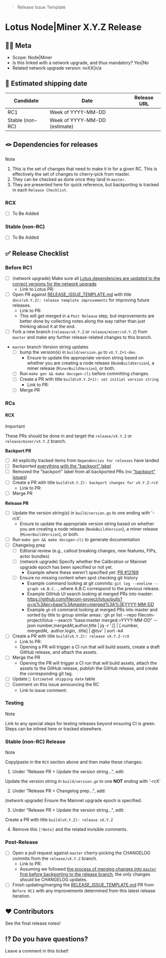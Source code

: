 > Release Issue Template

# Lotus Node|Miner X.Y.Z Release

[//]: # (Below are non-visible steps intended for the issue creator)
[//]: # (Start an issue with title "[WIP] Lotus Node|Miner vX.Y.Z Release" and adjust the title for whether it's a Node or Miner release.)
[//]: # (Copy in the content of https://github.com/filecoin-project/lotus/blob/master/documentation/misc/RELEASE_ISSUE_TEMPLATE.md)
[//]: # (Find/Replace "X.Y.Z+1" with the actual values.  This is intentinoally done before tbe find/replace X.Y.Z step because that will also match.)
[//]: # (Find/Replace "X.Y.Z" with the actual values.)
[//]: # (If this isn't a release tied to a network upgrade, remove all items with "\(network upgrade\)")
[//]: # (Copy/paste the "Release Checklist > RCX" section to "Release Checklist > Stable \(non-RC\) Release" and apply the "diff" called out there.)
[//]: # (Find/Replace case sensitive "RCX" with "RC1".)
[//]: # (Adjust the "Meta" section values.)
[//]: # (Apply the `tpm` label to the issue)
[//]: # (Create the issue)
[//]: # (Pin the issue on GitHub)

## 😶‍🌫 Meta
* Scope: Node|Miner
* Is this linked with a network upgrade, and thus mandatory? Yes|No
* Related network upgrade version: nvXX|n/a

## 🚢 Estimated shipping date

[//]: # (If/when we know an exact date, remove the "week of".)
[//]: # (If a date week is an estimate, annotate with "estimate".)

| Candidate | Date | Release URL |
|-----------|------|-------------|
| RC1 | Week of YYYY-MM-DD | |
| Stable (non-RC) | Week of YYYY-MM-DD (estimate) | |

## 🪢 Dependencies for releases
> [!NOTE]
> 1. This is the set of changes that need to make it in for a given RC.  This is effectively the set of changes to cherry-pick from master.  
> 2. They can be checked as done once they land in `master`.  
> 3. They are presented here for quick reference, but backporting is tracked in each `Release Checklist`.

[//]: # (Copy/paste this for each RC, and increment "X")
### RCX
- [ ] To Be Added

### Stable (non-RC)
- [ ] To Be Added

## ✅ Release Checklist

### Before RC1
- [ ] (network upgrade) Make sure all [Lotus dependencies are updated to the correct versions for the network upgrade](https://github.com/filecoin-project/lotus/blob/master/documentation/misc/Update_Dependencies_Lotus.md)
   - Link to Lotus PR:
- [ ] Open PR against [RELEASE_ISSUE_TEMPLATE.md](https://github.com/filecoin-project/lotus/blob/master/documentation/misc/RELEASE_ISSUE_TEMPLATE.md) with title `docs(vX.Y.Z): release template improvements` for improving future releases.
   - Link to PR:  
   - This will get merged in a `Post Release` step, but improvements are better done by collecting notes along the way rather than just thinking about it at the end.
- [ ] Fork a new branch (`release/vX.Y.Z` or `release/miner/vX.Y.Z`) from `master` and make any further release-related changes to this branch.
- `master` branch Version string updates
   - [ ] bump the version(s) in `build/version.go` to `vX.Y.Z+1-dev`. 
      - Ensure to update the appropriate version string based on whether you are creating a node release (`NodeBuildVersion`), a miner release (`MinerBuildVersion`), or both.
   - [ ] Run `make gen && make docsgen-cli` before committing changes.
   - [ ] Create a PR with title `build(vX.Y.Z+1): set initial version string`
     - Link to PR: 
   - [ ] Merge PR

### RCs

[//]: # (Copy/paste this "RCX" section for each additional RC, and increment "X")
#### RCX
> [!IMPORTANT]
> These PRs should be done in and target the `release/vX.Y.Z` or `release/miner/vX.Y.Z` branch.

**Backport PR**

[//]: # (For RC1 there likely isn't any backporting to do and thus no PR which reduces the steps.)
[//]: # (We do need all these steps for RC2 onwards though.)
[//]: # (If steps are removed for the RC1 checklist, they need to be preserved for future RCs/stable.)
[//]: # (For RC1 we still need to make sure the tracked items land though.)
- [ ] All explicitly tracked items from `Dependencies for releases` have landed
- [ ] Backported [everything with the "backport" label](https://github.com/filecoin-project/lotus/issues?q=label%3Arelease%2Fbackport+) 
- [ ] Removed the "backport" label from all backported PRs (no ["backport" issues](https://github.com/filecoin-project/lotus/issues?q=label%3Arelease%2Fbackport+))
- [ ] Create a PR with title `build(vX.Y.Z): backport changes for vX.Y.Z-rcX`
   - Link to PR: 
- [ ] Merge PR 

**Release PR**

- [ ] Update the version string(s) in `build/version.go` to one ending with '-rcX'. 
    - Ensure to update the appropriate version string based on whether you are creating a node release (`NodeBuildVersion`), a miner release (`MinerBuildVersion`), or both.
- [ ] Run `make gen && make docsgen-cli` to generate documentation
- [ ] Changelog prep
   - [ ] Editorial review (e.g., callout breaking changes, new features, FIPs, actor bundles)
   - [ ] (network upgrade) Specify whether the Calibration or Mainnet upgrade epoch has been specified or not yet.
      - Example where these weren't specified yet: [PR #12169](https://github.com/filecoin-project/lotus/pull/12169)
   - [ ] Ensure no missing content when spot checking git history
      - Example command looking at git commits: `git log --oneline --graph vA.B.C..`, where A.B.C correspond to the previous release. 
      - Example GitHub UI search looking at merged PRs into master: https://github.com/filecoin-project/lotus/pulls?q=is%3Apr+base%3Amaster+merged%3A%3EYYYY-MM-DD
      - Example `gh` cli command looking at merged PRs into master and sorted by title to group similar areas: `gh pr list --repo filecoin-project/lotus --search "base:master merged:>YYYY-MM-DD" --json number,mergedAt,author,title | jq -r '.[] | [.number, mergedAt, .author.login, .title] | @tsv' | sort -k4
- [ ] Create a PR with title `build(vX.Y.Z): release vX.Y.Z-rcX`
   - Link to PR: 
   - Opening a PR will trigger a CI run that will build assets, create a draft GitHub release, and attach the assets.
- [ ] Merge the PR
   - Opening the PR will trigger a CI run that will build assets, attach the assets to the GitHub release, publish the GitHub release, and create the corresponding git tag.
 - [ ] Update `🚢 Estimated shipping date` table
 - [ ] Comment on this issue announcing the RC
    - Link to issue comment:   

### Testing
> [!NOTE]
> Link to any special steps for testing releases beyond ensuring CI is green.  Steps can be inlined here or tracked elsewhere.

### Stable (non-RC) Release

[//]: # (This "NOTE" below with the "diff" to apply to the "RC copy/pasted content" is here to avoid the duplication in the template itself.)
[//]: # (This is done as a visible NOTE rather than a comment to make sure it's clear what needs to be added to this section.)
[//]: # (These comments ^^^ can be removed once the NOTE steps below are completed.)
> [!NOTE]
> Copy/paste in the `RCX` section above and then make these changes:
> 1. Under "Release PR > Update the version string...", edit:
> 
> Update the version string in `build/version.go` to one **NOT** ending with '-rcX'
>
> 2. Under "Release PR > Changelog prep...", add:
> 
> (network upgrade) Ensure the Mainnet upgrade epoch is specified.
>
> 3. Under "Release PR > Update the version string...", edit:
>
> Create a PR with title `build(vX.Y.Z): release vX.Y.Z`
>
> 4. Remove this `[!Note]` and the related invisible comments.

### Post-Release

- [ ] Open a pull request against `master` cherry-picking the CHANGELOG commits from the `release/vX.Y.Z` branch. 
   - Link to PR: 
   - Assuming we followed [the process of merging changes into `master` first before backporting to the release branch](https://github.com/filecoin-project/lotus/blob/master/LOTUS_RELEASE_FLOW.md#branch-and-tag-strategy), the only changes should be CHANGELOG updates.  
- [ ] Finish updating/merging the [RELEASE_ISSUE_TEMPLATE.md](https://github.com/filecoin-project/lotus/blob/master/documentation/misc/RELEASE_ISSUE_TEMPLATE.md) PR from `Before RC1` with any improvements determined from this latest release iteration.

## ❤️ Contributors

See the final release notes!

## ⁉️ Do you have questions?

Leave a comment in this ticket!
